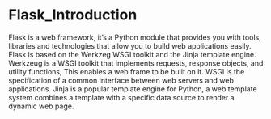 # Flask_Introduction
Flask is a web framework, it’s a Python module that provides you with tools, libraries and technologies that allow you to build web applications easily. Flask is based on the Werkzeg WSGI toolkit and the Jinja template engine. Werkzeug is a WSGI toolkit that implements requests, response objects, and utility functions, This enables a web frame to be built on it. WSGI is the specification of a common interface between web servers and web applications. Jinja is a popular template engine for Python, a web template system combines a template with a specific data source to render a dynamic web page.
